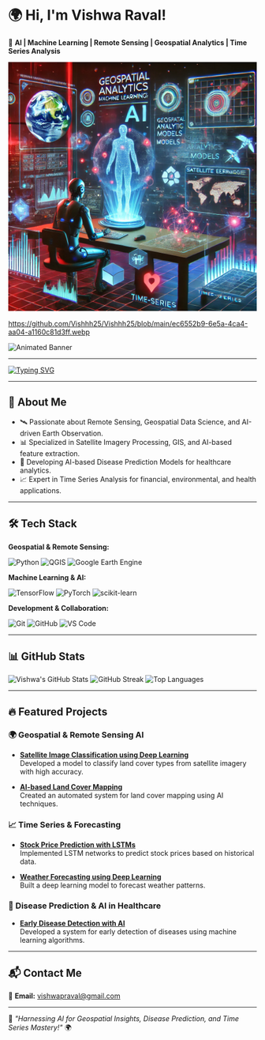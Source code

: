 # 🌍 Hi, I'm Vishwa Raval!

🚀 **AI | Machine Learning | Remote Sensing | Geospatial Analytics | Time Series Analysis**
<p align="center">
  <img src="
https://github.com/Vishhh25/Vishhh25/blob/main/ec6552b9-6e5a-4ca4-aa04-a1160c81d3ff.webp" alt="AI Researcher Working on Geospatial Data" width="800px">
</p>

https://github.com/Vishhh25/Vishhh25/blob/main/ec6552b9-6e5a-4ca4-aa04-a1160c81d3ff.webp

![Animated Banner](assets/animated_banner.gif)

---
[![Typing SVG](https://readme-typing-svg.herokuapp.com?font=Fira+Code&size=22&pause=1000&color=FF0000&center=true&vCenter=true&width=1000&lines=AI-Driven+Geospatial+Analytics;Time+Series+%26+Financial+Data+Modeling;Satellite+Imagery+Processing+with+Deep+Learning;Disease+Prediction+using+ML;Robust+AI+for+Smart+Decision+Making;Exploring+the+Intersection+of+AI+%26+Data+Science)](https://git.io/typing-svg)

---

## 🌟 About Me

- 🛰️ Passionate about Remote Sensing, Geospatial Data Science, and AI-driven Earth Observation.
- 📊 Specialized in Satellite Imagery Processing, GIS, and AI-based feature extraction.
- 🏥 Developing AI-based Disease Prediction Models for healthcare analytics.
- 📈 Expert in Time Series Analysis for financial, environmental, and health applications.

---

## 🛠️ Tech Stack

**Geospatial & Remote Sensing:**

![Python](https://img.shields.io/badge/Python-3776AB?style=for-the-badge&logo=python&logoColor=white)
![QGIS](https://img.shields.io/badge/QGIS-589632?style=for-the-badge&logo=qgis&logoColor=white)
![Google Earth Engine](https://img.shields.io/badge/Google_Earth_Engine-34A853?style=for-the-badge&logo=google-earth&logoColor=white)

**Machine Learning & AI:**

![TensorFlow](https://img.shields.io/badge/TensorFlow-FF6F00?style=for-the-badge&logo=tensorflow&logoColor=white)
![PyTorch](https://img.shields.io/badge/PyTorch-EE4C2C?style=for-the-badge&logo=pytorch&logoColor=white)
![scikit-learn](https://img.shields.io/badge/scikit--learn-F7931E?style=for-the-badge&logo=scikit-learn&logoColor=white)

**Development & Collaboration:**

![Git](https://img.shields.io/badge/Git-F05032?style=for-the-badge&logo=git&logoColor=white)
![GitHub](https://img.shields.io/badge/GitHub-181717?style=for-the-badge&logo=github&logoColor=white)
![VS Code](https://img.shields.io/badge/VS_Code-007ACC?style=for-the-badge&logo=visual-studio-code&logoColor=white)

---

## 📊 GitHub Stats

![Vishwa's GitHub Stats](https://github-readme-stats.vercel.app/api?username=Vishhh25&show_icons=true&theme=react&count_private=true)
![GitHub Streak](https://github-readme-streak-stats.herokuapp.com/?user=Vishhh25&theme=react)
![Top Languages](https://github-readme-stats.vercel.app/api/top-langs/?username=Vishhh25&layout=compact&theme=react)

---

## 🔥 Featured Projects

### 🌍 Geospatial & Remote Sensing AI

- **[Satellite Image Classification using Deep Learning](#)**  
  Developed a model to classify land cover types from satellite imagery with high accuracy.

- **[AI-based Land Cover Mapping](#)**  
  Created an automated system for land cover mapping using AI techniques.

### 📈 Time Series & Forecasting

- **[Stock Price Prediction with LSTMs](#)**  
  Implemented LSTM networks to predict stock prices based on historical data.

- **[Weather Forecasting using Deep Learning](#)**  
  Built a deep learning model to forecast weather patterns.

### 🏥 Disease Prediction & AI in Healthcare

- **[Early Disease Detection with AI](#)**  
  Developed a system for early detection of diseases using machine learning algorithms.

---

## 📬 Contact Me

📧 **Email:** [vishwapraval@gmail.com](mailto:vishwapraval@gmail.com)

---

🚀 *"Harnessing AI for Geospatial Insights, Disease Prediction, and Time Series Mastery!"* 🌍

